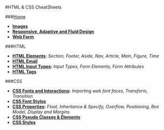 #HTML & CSS CheatSheets

###[Home](https://github.com/Mullebrouck/HTML-CSS/wiki)
- **[Images](https://github.com/Mullebrouck/HTML-CSS/wiki/Images)**
- **[Responsive, Adaptive and Fluid Design](https://github.com/Mullebrouck/HTML-CSS/wiki/Fluid,-Adaptive-and-Responsive-Design)**
- **[Web Form](https://github.com/Mullebrouck/HTML-CSS/wiki/Web---Form)**

###HTML
- **[HTML Elements](https://github.com/Mullebrouck/HTML-CSS/wiki/HTML5-Elements):**  _Section, Footer, Aside, Nav, Article, Main, Figure, Time_
- **[HTML Email](https://github.com/Mullebrouck/HTML-CSS/wiki/HTML-Email)**
- **[HTML Input Types](https://github.com/Mullebrouck/HTML-CSS/wiki/HTML5-Input-Types):**  _Input Types, Form Elements, Form Attributes_
- **[HTML Tags](https://github.com/Mullebrouck/HTML-CSS/wiki/HTML5-Tags)**

###CSS
- **[CSS Fonts and Interactions](https://github.com/Mullebrouck/HTML-CSS/wiki/CSS3-Fonts-and-Interactions):**  _Importing web font faces, Transform, Transition_
- **[CSS Font Styles](https://github.com/Mullebrouck/HTML-CSS/wiki/CSS3-Font-Styles)**
- **[CSS Properties](https://github.com/Mullebrouck/HTML-CSS/wiki/CSS3-Proporties):**  _Float, Inheritance & Specify, Overflow, Positioning, Box Model, Display and Margins_
- **[CSS Pseudo Classes & Elements](https://github.com/Mullebrouck/HTML-CSS/wiki/CSS-Psuedo-Classes-&-Elements)**
- **[CSS Styles](https://github.com/Mullebrouck/HTML-CSS/wiki/CSS3-Styles)**
